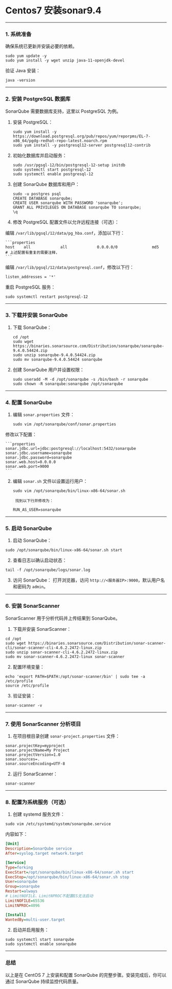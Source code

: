 

# Centos7 安装sonar9.4



------

### 1. **系统准备**

确保系统已更新并安装必要的依赖。

```shell
sudo yum update -y
sudo yum install -y wget unzip java-11-openjdk-devel
```

验证 Java 安装：

```shell
java -version
```

------

### 2. **安装 PostgreSQL 数据库**

SonarQube 需要数据库支持，这里以 PostgreSQL 为例。

1. 安装 PostgreSQL：

   ```
   sudo yum install -y https://download.postgresql.org/pub/repos/yum/reporpms/EL-7-x86_64/pgdg-redhat-repo-latest.noarch.rpm
   sudo yum install -y postgresql12-server postgresql12-contrib
   ```

2. 初始化数据库并启动服务：

    ```shell
    sudo /usr/pgsql-12/bin/postgresql-12-setup initdb
    sudo systemctl start postgresql-12
    sudo systemctl enable postgresql-12
    ```

3. 创建 SonarQube 数据库和用户：

    ```shell
    sudo -u postgres psql
    CREATE DATABASE sonarqube;
    CREATE USER sonarqube WITH PASSWORD 'sonarqube';
    GRANT ALL PRIVILEGES ON DATABASE sonarqube TO sonarqube;
    \q
	```

4. 修改 PostgreSQL 配置文件以允许远程连接（可选）：

编辑 `/var/lib/pgsql/12/data/pg_hba.conf`，添加以下行：

    ```properties
    host    all             all             0.0.0.0/0               md5
    # 上述配置有重复的需要注释，
    ```

编辑 `/var/lib/pgsql/12/data/postgresql.conf`，修改以下行：

```properties
listen_addresses = '*'
```

重启 PostgreSQL 服务：

```shell
sudo systemctl restart postgresql-12
```

------

### 3. **下载并安装 SonarQube**

1. 下载 SonarQube：

    ```shell
    cd /opt
    sudo wget https://binaries.sonarsource.com/Distribution/sonarqube/sonarqube-9.4.0.54424.zip
    sudo unzip sonarqube-9.4.0.54424.zip
    sudo mv sonarqube-9.4.0.54424 sonarqube
    ```

2. 创建 SonarQube 用户并设置权限：

    ```shell
    sudo useradd -M -d /opt/sonarqube -s /bin/bash -r sonarqube
    sudo chown -R sonarqube:sonarqube /opt/sonarqube
    ```

------

### 4. **配置 SonarQube**

1. 编辑 `sonar.properties` 文件：

    ```shell
    sudo vim /opt/sonarqube/conf/sonar.properties
    ```

修改以下配置：

    ```properties
    sonar.jdbc.url=jdbc:postgresql://localhost:5432/sonarqube
    sonar.jdbc.username=sonarqube
    sonar.jdbc.password=sonarqube
    sonar.web.host=0.0.0.0
    sonar.web.port=9000
    ```

2. 编辑 `sonar.sh` 文件以设置运行用户：

    ```shell
    sudo vim /opt/sonarqube/bin/linux-x86-64/sonar.sh
    ```

		找到以下行并修改为：

    ```properties
    RUN_AS_USER=sonarqube
    ```

------

### 5. **启动 SonarQube**

1. 启动 SonarQube：

```shell
sudo /opt/sonarqube/bin/linux-x86-64/sonar.sh start
```

2. 查看日志以确认启动状态：

```shell
tail -f /opt/sonarqube/logs/sonar.log
```

3. 访问 SonarQube：
   打开浏览器，访问 `http://<服务器IP>:9000`，默认用户名和密码为 `admin`。

------

### 6. **安装 SonarScanner**

SonarScanner 用于分析代码并上传结果到 SonarQube。

1. 下载并安装 SonarScanner：

```shell
cd /opt
sudo wget https://binaries.sonarsource.com/Distribution/sonar-scanner-cli/sonar-scanner-cli-4.6.2.2472-linux.zip
sudo unzip sonar-scanner-cli-4.6.2.2472-linux.zip
sudo mv sonar-scanner-4.6.2.2472-linux sonar-scanner
```

2. 配置环境变量：

```shell
echo 'export PATH=$PATH:/opt/sonar-scanner/bin' | sudo tee -a /etc/profile
source /etc/profile
```

3. 验证安装：

```shell
sonar-scanner -v
```

------

### 7. **使用 SonarScanner 分析项目**

1. 在项目根目录创建 `sonar-project.properties` 文件：

```properties
sonar.projectKey=myproject
sonar.projectName=My Project
sonar.projectVersion=1.0
sonar.sources=.
sonar.sourceEncoding=UTF-8
```

2. 运行 SonarScanner：

```
sonar-scanner
```

------

### 8. **配置为系统服务（可选）**

1. 创建 systemd 服务文件：

```shell
sudo vim /etc/systemd/system/sonarqube.service
```

内容如下：

```ini
[Unit]
Description=SonarQube service
After=syslog.target network.target

[Service]
Type=forking
ExecStart=/opt/sonarqube/bin/linux-x86-64/sonar.sh start
ExecStop=/opt/sonarqube/bin/linux-x86-64/sonar.sh stop
User=sonarqube
Group=sonarqube
Restart=always
# LimitNOFILE、LimitNPROC不配置ES无法启动
LimitNOFILE=65536
LimitNPROC=4096 

[Install]
WantedBy=multi-user.target
```

2. 启动并启用服务：

```shell
sudo systemctl start sonarqube
sudo systemctl enable sonarqube
```

------

### 总结

以上是在 CentOS 7 上安装和配置 SonarQube 的完整步骤。安装完成后，你可以通过 SonarQube 持续监控代码质量。